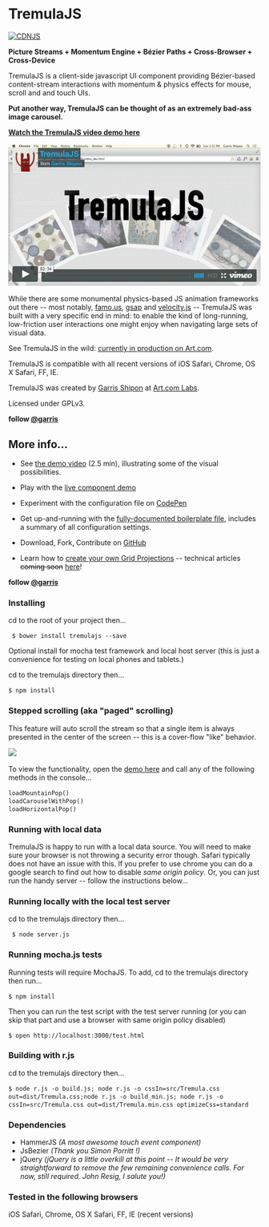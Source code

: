 # TremulaJS

[![CDNJS](https://img.shields.io/cdnjs/v/TremulaJS.svg)](https://cdnjs.com/libraries/TremulaJS)

**Picture Streams + Momentum Engine + Bézier Paths + Cross-Browser + Cross-Device**  

TremulaJS is a client-side javascript UI component providing Bézier-based content-stream interactions with momentum & physics effects for mouse, scroll and and touch UIs. 

**Put another way, TremulaJS can be thought of as an extremely bad-ass image carousel.**  

**[Watch the TremulaJS video demo here](https://vimeo.com/99481197)**  

<a href="https://vimeo.com/99481197">![tremula vimeo image](docs/vimeo.png)</a>

While there are some monumental physics-based JS animation frameworks out there -- most notably, [famo.us](http://famo.us), [gsap](http://greensock.com/gsap) and [velocity.js](http://velocityjs.org/) -- TremulaJS was built with a very specific end in mind: to enable the kind of long-running, low-friction user interactions one might enjoy when navigating large sets of visual data.

See TremulaJS in the wild: <a href="http://www.art.com/discover/keyword--gogh/posters.htm?searchstring=GOGH" title="TremulaJS on art.com" target="_blank">currently in production on Art.com</a>.

TremulaJS is compatible with all recent versions of iOS Safari, Chrome, OS X Safari, FF, IE.

TremulaJS was created by [Garris Shipon](http://garriss.wordpress.com/) at [Art.com Labs](http://art.com/).  

Licensed under GPLv3.

**follow [@garris](https://twitter.com/garris)**  

## More info...

- See [the demo video](https://vimeo.com/99481197) (2.5 min), illustrating some of the visual possibilities.  

- Play with the [live component demo](http://garris.github.com/TremulaJS)  

- Experiment with the configuration file on [CodePen](http://codepen.io/garris/pen/bevqG?editors=001)  

- Get up-and-running with the [fully-documented boilerplate file](https://gist.github.com/garris/2214de2100a4a67a2899), includes a summary of all configuration settings.  

- Download, Fork, Contribute on [GitHub](https://github.com/garris/TremulaJS.git)

- Learn how to <a href="http://davidwalsh.name/responsive-scalable-animations" title="Create your own TremulaJS grid projections" target="_blank">create your own Grid Projections</a> -- technical articles <del datetime="2014-09-17T19:09:40+00:00">coming soon</del> <a href="http://davidwalsh.name/responsive-scalable-animations" title="Create your own TremulaJS grid projections" target="_blank">here</a>!

**follow [@garris](https://twitter.com/garris)** 


  

### Installing

cd to the root of your project then...

     $ bower install tremulajs --save
    
Optional install for mocha test framework and local host server (this is just a convenience for testing on local phones and tablets.) 

cd to the tremulajs directory then...
    
    $ npm install


### Stepped scrolling (aka "paged" scrolling)
This feature will auto scroll the stream so that a single item is always presented in the center of the screen -- this is a cover-flow "like" behavior. 

![](http://garris.github.io/TremulaJS/docs/steppedSwiping.png)

To view the functionality, open the [demo here](http://garris.github.io/TremulaJS/) and call any of the following methods in the console...

    loadMountainPop()
    loadCarouselWithPop()
    loadHorizontalPop()



### Running with local data

TremulaJS is happy to run with a local data source.  You will need to make sure your browser is not throwing a security error though.  Safari typically does not have an issue with this.  If you prefer to use chrome you can do a google search to find out how to disable _same origin policy_.  Or, you can just run the handy server -- follow the instructions below...  


### Running locally with the local test server

cd to the tremulajs directory then...

     $ node server.js
     
     
### Running mocha.js tests

Running tests will require MochaJS. To add, cd to the tremulajs directory then run...

    $ npm install

Then you can run the test script with the test server running (or you can skip that part and use a browser with same origin policy disabled)

    $ open http://localhost:3000/test.html
     

### Building with r.js

cd to the tremulajs directory then...

    $ node r.js -o build.js; node r.js -o cssIn=src/Tremula.css out=dist/Tremula.css;node r.js -o build_min.js; node r.js -o cssIn=src/Tremula.css out=dist/Tremula.min.css optimizeCss=standard





### Dependencies

- HammerJS *(A most awesome touch event component)*
- JsBezier *(Thank you Simon Porritt !)*
- jQuery *(jQuery is a little overkill at this point -- It would be very straightforward to remove the few remaining convenience calls.  For now, still required. John Resig, I salute you!)*

### Tested in the following browsers
iOS Safari, Chrome, OS X Safari, FF, IE (recent versions) 
